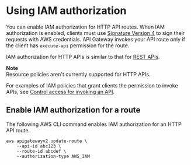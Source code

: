 # Using IAM authorization<a name="http-api-access-control-iam"></a>

You can enable IAM authorization for HTTP API routes\. When IAM authorization is enabled, clients must use [Signature Version 4](https://docs.aws.amazon.com/general/latest/gr/signature-version-4.html) to sign their requests with AWS credentials\. API Gateway invokes your API route only if the client has `execute-api` permission for the route\.

IAM authorization for HTTP APIs is similar to that for [REST APIs](api-gateway-control-access-using-iam-policies-to-invoke-api.md)\.

**Note**  
Resource policies aren't currently supported for HTTP APIs\.

For examples of IAM policies that grant clients the permission to invoke APIs, see [ Control access for invoking an API](api-gateway-control-access-using-iam-policies-to-invoke-api.md)\.

## Enable IAM authorization for a route<a name="http-api-access-control-iam-example"></a>

The following AWS CLI command enables IAM authorization for an HTTP API route\.

```
aws apigatewayv2 update-route \
    --api-id abc123 \
    --route-id abcdef \
    --authorization-type AWS_IAM
```